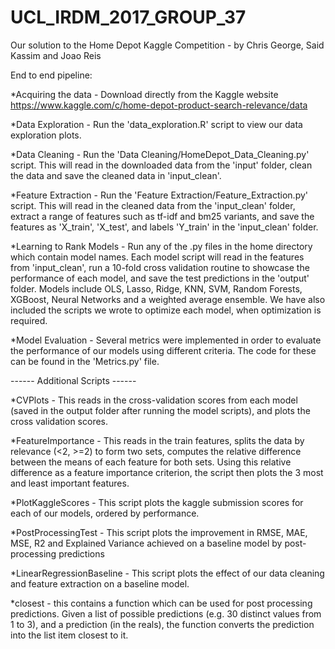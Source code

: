 # UCL_IRDM_2017_GROUP_37
Our solution to the Home Depot Kaggle Competition - by Chris George, Said Kassim and Joao Reis 

End to end pipeline:

*Acquiring the data - Download directly from the Kaggle website https://www.kaggle.com/c/home-depot-product-search-relevance/data

*Data Exploration - Run the 'data_exploration.R' script to view our data exploration plots.

*Data Cleaning - Run the 'Data Cleaning/HomeDepot_Data_Cleaning.py' script. This will read in the downloaded data from the 'input' folder, 
                 clean the data and save the cleaned data in 'input_clean'.

*Feature Extraction - Run the 'Feature Extraction/Feature_Extraction.py' script. This will read in the cleaned data from the 'input_clean' 
                      folder, extract a range of features such as tf-idf and bm25 variants, and save the features as 'X_train', 'X_test', 
                      and labels 'Y_train' in the 'input_clean' folder.

*Learning to Rank Models - Run any of the .py files in the home directory which contain model names. Each model script will read in the                              features from 'input_clean', run a 10-fold cross validation routine to showcase the performance of each model,                            and save the test predictions in the 'output' folder. Models include OLS, Lasso, Ridge, KNN, SVM, Random                                  Forests, XGBoost, Neural Networks and a weighted average ensemble. We have also included the scripts we wrote                              to optimize each model, when optimization is required.
               
 *Model Evaluation - Several metrics were implemented in order to evaluate the performance of our models using different criteria. The code for these can be found in the 'Metrics.py' file.
 
 ------ Additional Scripts ------
 
 *CVPlots - This reads in the cross-validation scores from each model (saved in the output folder after running the model scripts), and               plots the cross validation scores.
 
 *FeatureImportance - This reads in the train features, splits the data by relevance (\<2, \>=2) to form two sets, computes the relative                         difference between the means of each feature for both sets. Using this relative difference as a feature                                 importance criterion, the script then plots the 3 most and least important features.
 
 *PlotKaggleScores -  This script plots the kaggle submission scores for each of our models, ordered by performance.
 
 *PostProcessingTest - This script plots the improvement in RMSE, MAE, MSE, R2 and Explained Variance achieved on a baseline model by                            post-processing predictions
 
 *LinearRegressionBaseline - This script plots the effect of our data cleaning and feature extraction on a baseline model.
 
 *closest - this contains a function which can be used for post processing predictions. Given a list of possible predictions (e.g. 30                 distinct values from 1 to 3), and a prediction (in the reals), the function converts the prediction into the list item closest             to it.

